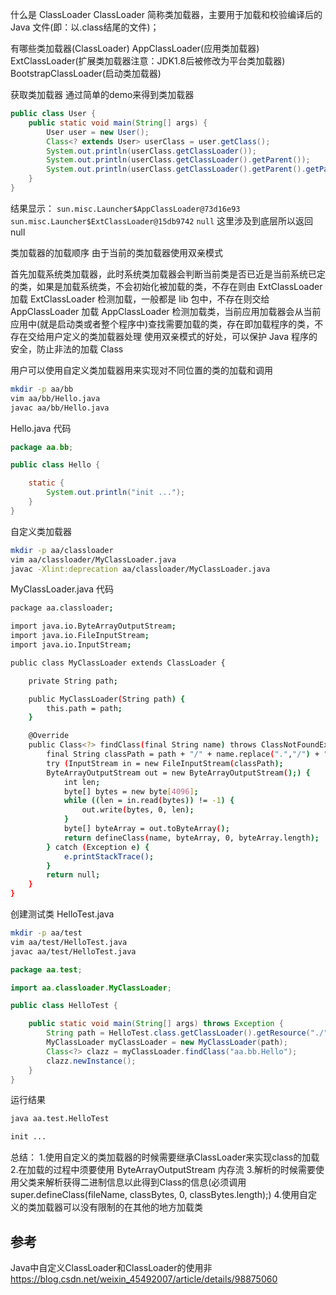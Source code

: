 什么是 ClassLoader
ClassLoader 简称类加载器，主要用于加载和校验编译后的 Java 文件(即：以.class结尾的文件)；

有哪些类加载器(ClassLoader)
AppClassLoader(应用类加载器)
ExtClassLoader(扩展类加载器注意：JDK1.8后被修改为平台类加载器)
BootstrapClassLoader(启动类加载器)

获取类加载器
通过简单的demo来得到类加载器

```java
public class User {
    public static void main(String[] args) {
        User user = new User();
        Class<? extends User> userClass = user.getClass();
        System.out.println(userClass.getClassLoader());
        System.out.println(userClass.getClassLoader().getParent());
        System.out.println(userClass.getClassLoader().getParent().getParent());
    }
}
```

结果显示：
`sun.misc.Launcher$AppClassLoader@73d16e93`
`sun.misc.Launcher$ExtClassLoader@15db9742`
`null` 这里涉及到底层所以返回null

类加载器的加载顺序
由于当前的类加载器使用双亲模式

首先加载系统类加载器，此时系统类加载器会判断当前类是否已近是当前系统已定的类，如果是加载系统类，不会初始化被加载的类，不存在则由 ExtClassLoader 加载
ExtClassLoader 检测加载，一般都是 lib 包中，不存在则交给 AppClassLoader 加载
AppClassLoader 检测加载类，当前应用加载器会从当前应用中(就是启动类或者整个程序中)查找需要加载的类，存在即加载程序的类，不存在交给用户定义的类加载器处理
使用双亲模式的好处，可以保护 Java 程序的安全，防止非法的加载 Class

用户可以使用自定义类加载器用来实现对不同位置的类的加载和调用

```sh
mkdir -p aa/bb
vim aa/bb/Hello.java
javac aa/bb/Hello.java
```

Hello.java 代码

```java
package aa.bb;

public class Hello {

    static {
        System.out.println("init ...");
    }
}
```

自定义类加载器

```sh
mkdir -p aa/classloader
vim aa/classloader/MyClassLoader.java
javac -Xlint:deprecation aa/classloader/MyClassLoader.java
```

MyClassLoader.java 代码

```sh
package aa.classloader;

import java.io.ByteArrayOutputStream;
import java.io.FileInputStream;
import java.io.InputStream;

public class MyClassLoader extends ClassLoader {

    private String path;

    public MyClassLoader(String path) {
        this.path = path;
    }

    @Override
    public Class<?> findClass(final String name) throws ClassNotFoundException {
        final String classPath = path + "/" + name.replace(".","/") + ".class";
        try (InputStream in = new FileInputStream(classPath);
        ByteArrayOutputStream out = new ByteArrayOutputStream();) {
            int len;
            byte[] bytes = new byte[4096];
            while ((len = in.read(bytes)) != -1) {
                out.write(bytes, 0, len);
            }
            byte[] byteArray = out.toByteArray();
            return defineClass(name, byteArray, 0, byteArray.length);
        } catch (Exception e) {
            e.printStackTrace();
        }
        return null;
    }
}
```

创建测试类  HelloTest.java

```sh
mkdir -p aa/test
vim aa/test/HelloTest.java
javac aa/test/HelloTest.java
```

```java
package aa.test;

import aa.classloader.MyClassLoader;

public class HelloTest {

    public static void main(String[] args) throws Exception {
        String path = HelloTest.class.getClassLoader().getResource("./").getPath();
        MyClassLoader myClassLoader = new MyClassLoader(path);
        Class<?> clazz = myClassLoader.findClass("aa.bb.Hello");
        clazz.newInstance();
    }
}
```

运行结果

```sh
java aa.test.HelloTest

init ...
```

总结：
1.使用自定义的类加载器的时候需要继承ClassLoader来实现class的加载
2.在加载的过程中须要使用 ByteArrayOutputStream 内存流
3.解析的时候需要使用父类来解析获得二进制信息以此得到Class的信息(必须调用 super.defineClass(fileName, classBytes, 0, classBytes.length);)
4.使用自定义的类加载器可以没有限制的在其他的地方加载类

## 参考

Java中自定义ClassLoader和ClassLoader的使用非
<https://blog.csdn.net/weixin_45492007/article/details/98875060>
